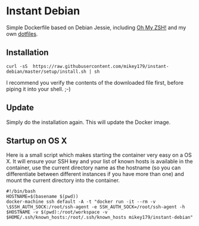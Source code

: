 # Instant Debian

Simple Dockerfile based on Debian Jessie, including [Oh My ZSH!](http://ohmyz.sh)
and my own [dotfiles](https://github.com/mikey179/dotfiles).


## Installation

```
curl -sS  https://raw.githubusercontent.com/mikey179/instant-debian/master/setup/install.sh | sh
```

I recommend you verify the contents of the downloaded file first, before piping
it into your shell. ;-)


## Update

Simply do the installation again. This will update the Docker image.


## Startup on OS X

Here is a small script which makes starting the container very easy on a OS X.
It will ensure your SSH key and your list of known hosts is available in the
container, use the current directory name as the hostname (so you can
differentiate between different instances if you have more than one) and mount
the current directory into the container.

```
#!/bin/bash
HOSTNAME=$(basename $(pwd))
docker-machine ssh default -A -t "docker run -it --rm -v \$SSH_AUTH_SOCK:/root/ssh-agent -e SSH_AUTH_SOCK=/root/ssh-agent -h $HOSTNAME -v $(pwd):/root/workspace -v $HOME/.ssh/known_hosts:/root/.ssh/known_hosts mikey179/instant-debian"
```
